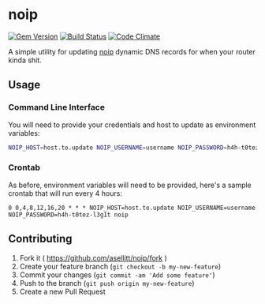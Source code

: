 # noip

[![Gem Version](https://badge.fury.io/rb/noip.svg)](http://badge.fury.io/rb/noip)
[![Build Status](https://travis-ci.org/asellitt/noip.svg?branch=master)](https://travis-ci.org/asellitt/noip)
[![Code Climate](https://codeclimate.com/github/asellitt/noip/badges/gpa.svg)](https://codeclimate.com/github/asellitt/noip)

A simple utility for updating [noip](https://www.noip.com/integrate/request)
dynamic DNS records for when your router kinda shit.

## Usage

### Command Line Interface 

You will need to provide your credentials and host to update as environment variables:

```bash
NOIP_HOST=host.to.update NOIP_USERNAME=username NOIP_PASSWORD=h4h-t0tez-l3g1t noip
```

### Crontab

As before, environment variables will need to be provided, here's a sample crontab that will run every 4 hours:

```crontab
0 0,4,8,12,16,20 * * * NOIP_HOST=host.to.update NOIP_USERNAME=username NOIP_PASSWORD=h4h-t0tez-l3g1t noip
```

## Contributing

1. Fork it ( https://github.com/asellitt/noip/fork )
2. Create your feature branch (`git checkout -b my-new-feature`)
3. Commit your changes (`git commit -am 'Add some feature'`)
4. Push to the branch (`git push origin my-new-feature`)
5. Create a new Pull Request
